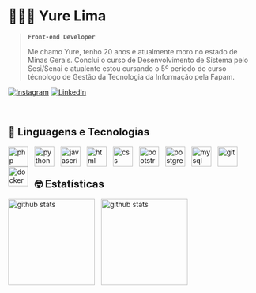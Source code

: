 # 👨🏻‍💻 Yure Lima

> **`Front-end Developer`**
>
> Me chamo Yure, tenho 20 anos e atualmente moro no estado de Minas Gerais.
> Conclui o curso de Desenvolvimento de Sistema pelo Sesi/Senai e atualente estou cursando o 5º período do curso técnologo de Gestão da Tecnologia da Informação pela Fapam.

[![Instagram](https://img.shields.io/badge/Instagram-%23E4405F.svg?style=for-the-badge&logo=Instagram&logoColor=white)](https://www.instagram.com/yure_lima16?igsh=MXFscnRodHVrMHVqbg%3D%3D&utm_source=qr)
[![LinkedIn](https://img.shields.io/badge/linkedin-%230077B5.svg?style=for-the-badge&logo=linkedin&logoColor=white)](https://www.linkedin.com/in/yurelima016)

<br/>

## 🤖 Linguagens e Tecnologias

<img 
    align="left"
    alt="php"
    title="php"
    width="40px"
    style="padding-right: 10px;"
    src="https://cdn.jsdelivr.net/gh/devicons/devicon@latest/icons/php/php-original.svg" 
/>
<img 
    align="left"
    alt="python"
    title="python"
    width="40px"
    style="padding-right: 10px;"
    src="https://cdn.jsdelivr.net/gh/devicons/devicon@latest/icons/python/python-original.svg" 
/>
<img 
    align="left"
    alt="javascript"
    title="javascript"
    width="40px"
    style="padding-right: 10px;"
    src="https://cdn.jsdelivr.net/gh/devicons/devicon@latest/icons/javascript/javascript-original.svg" 
/>
<img 
    align="left"
    alt="html"
    title="html"
    width="40px"
    style="padding-right: 10px;"
    src="https://cdn.jsdelivr.net/gh/devicons/devicon@latest/icons/html5/html5-original.svg" 
/>
<img 
    align="left"
    alt="css"
    title="css"
    width="40px"
    style="padding-right: 10px;"
    src="https://cdn.jsdelivr.net/gh/devicons/devicon@latest/icons/css3/css3-original.svg" 
/>
<img 
    align="left"
    alt="bootstrap"
    title="bootstrap"
    width="40px"
    style="padding-right: 10px;"
    src="https://cdn.jsdelivr.net/gh/devicons/devicon@latest/icons/bootstrap/bootstrap-original.svg" 
/>
<img 
    align="left"
    alt="postgresql"
    title="postgresql"
    width="40px"
    style="padding-right: 10px;"
    src="https://cdn.jsdelivr.net/gh/devicons/devicon@latest/icons/postgresql/postgresql-original.svg" 
/>
<img 
    align="left"
    alt="mysql"
    title="mysql"
    width="40px"
    style="padding-right: 10px;"
    src="https://cdn.jsdelivr.net/gh/devicons/devicon@latest/icons/mysql/mysql-original.svg" 
/>
<img 
    align="left"
    alt="git"
    title="git"
    width="40px"
    style="padding-right: 10px;"
    src="https://cdn.jsdelivr.net/gh/devicons/devicon@latest/icons/git/git-original.svg" 
/>
<img 
    align="left"
    alt="docker"
    title="docker"
    width="40px"
    style="padding-right: 10px;"
    src="https://cdn.jsdelivr.net/gh/devicons/devicon@latest/icons/docker/docker-original.svg" 
/>

<br/>
<br/>

## 🤓 Estatísticas

<img
    align="left"
    alt="github stats"
    height="175px"
    style="padding-right: 10px;"
    src="https://github-readme-stats.vercel.app/api?username=yurelima016&show_icons=true&theme=dark&include_all_commits=true&locale=pt-BR"
/>
<img
    align="left"
    alt="github stats"
    height="175px"
    style="padding-right: 10px;"
    src="https://github-readme-stats.vercel.app/api/top-langs/?username=yurelima016&theme=dark&include_all_commits=true&locale=pt-BR&layout=compact&langs_count=10"
/>
